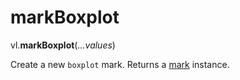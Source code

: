 # markBoxplot

vl.<b>markBoxplot</b>(<em>...values</em>)

Create a new <code>boxplot</code> mark.
Returns a [mark](mark) instance.
